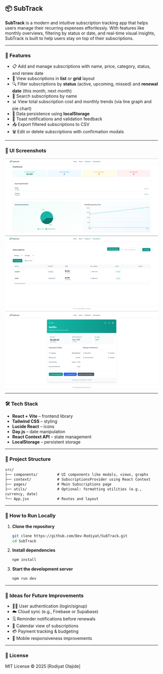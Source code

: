 ## 📦 SubTrack

**SubTrack** is a modern and intuitive subscription tracking app that helps users manage their recurring expenses effortlessly. With features like monthly overviews, filtering by status or date, and real-time visual insights, SubTrack is built to help users stay on top of their subscriptions.

---

### 🚀 Features

* 📋 Add and manage subscriptions with name, price, category, status, and renew date
* 🔄 View subscriptions in **list** or **grid** layout
* 🔍 Filter subscriptions by **status** (active, upcoming, missed) and **renewal date** (this month, next month)
* 🔎 Search subscriptions by name
* 📊 View total subscription cost and monthly trends (via line graph and pie chart)
* 💾 Data persistence using **localStorage**
* 💬 Toast notifications and validation feedback
* 📤 Export filtered subscriptions to CSV
* 🗑️ Edit or delete subscriptions with confirmation modals

---

### 📸 UI Screenshots

![Dashboard](image.png) 
![Subscriptions Page](image-1.png) 
![Subscriptions Details Page](image-2.png)

---

### 🛠️ Tech Stack

* **React + Vite** – frontend library
* **Tailwind CSS** – styling
* **Lucide React** – icons
* **Day.js** – date manipulation
* **React Context API** – state management
* **LocalStorage** – persistent storage

---

### 📁 Project Structure

```
src/
├── components/         # UI components like modals, views, graphs
├── context/            # SubscriptionsProvider using React Context
├── pages/              # Main Subscriptions page
├── utils/              # Optional: formatting utilities (e.g., currency, date)
└── App.jsx             # Routes and layout
```

---

### 🧪 How to Run Locally

1. **Clone the repository**

   ```bash
   git clone https://github.com/Dev-Rodiyat/SubTrack.git
   cd SubTrack
   ```

2. **Install dependencies**

   ```bash
   npm install
   ```

3. **Start the development server**

   ```bash
   npm run dev
   ```

---

### 🧠 Ideas for Future Improvements

* 🧑‍💼 User authentication (login/signup)
* ☁️ Cloud sync (e.g., Firebase or Supabase)
* 🗓️ Reminder notifications before renewals
* 📅 Calendar view of subscriptions
* 💳 Payment tracking & budgeting
* 📱 Mobile responsiveness improvements

---

### 📄 License

MIT License © 2025 \[Rodiyat Olajide]

